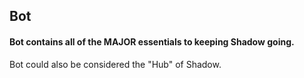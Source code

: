 ## Bot
#### Bot contains all of the MAJOR essentials to keeping Shadow going.
Bot could also be considered the "Hub" of Shadow.

